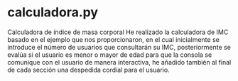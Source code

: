 # calculadora.py
Calculadora de índice de masa corporal
He realizado la calculadora de IMC basado en el ejemplo que nos proporcionaron, en el cual inicialmente se introduce el número de usuarios que consultarán su IMC, posteriormente se evalúa si el usuario es menor o mayor de edad para que la consola se comunique con el usuario de manera interactiva, he añadido también al final de cada sección una despedida cordial para el usuario.
